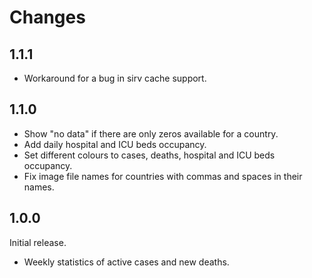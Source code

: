 # Changes

## 1.1.1

* Workaround for a bug in sirv cache support.

## 1.1.0

* Show "no data" if there are only zeros available for a country.
* Add daily hospital and ICU beds occupancy.
* Set different colours to cases, deaths, hospital and ICU beds occupancy.
* Fix image file names for countries with commas and spaces in their names.

## 1.0.0

Initial release.

* Weekly statistics of active cases and new deaths.
